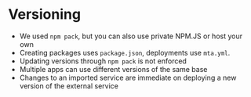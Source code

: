 # Versioning

- We used `npm pack`, but you can also use private NPM.JS or host your own
- Creating packages uses `package.json`, deployments use `mta.yml`. 
- Updating versions through `npm pack` is not enforced
- Multiple apps can use different versions of the same base
- Changes to an imported service are immediate on deploying a new version of the external service
